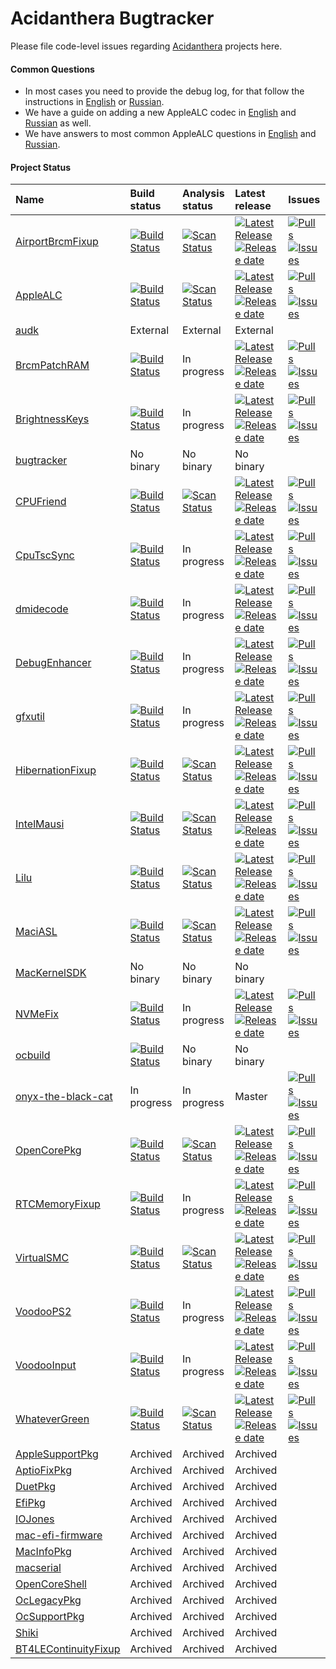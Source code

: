 Acidanthera Bugtracker
======================

Please file code-level issues regarding [Acidanthera](https://github.com/acidanthera) projects here.

#### Common Questions

- In most cases you need to provide the debug log, for that follow the instructions in [English](https://github.com/vit9696/AppleALC/wiki/Installation-and-usage) or [Russian](https://github.com/vit9696/AppleALC/wiki/Установка-и-использование).
- We have a guide on adding a new AppleALC codec in [English](https://github.com/vit9696/AppleALC/wiki/Adding-codec-support) and [Russian](https://github.com/vit9696/AppleALC/wiki/Добавление-нового-кодека) as well.
- We have answers to most common AppleALC questions in [English](https://github.com/vit9696/AppleALC/wiki/Frequently-Asked-Questions) and [Russian](https://github.com/vit9696/AppleALC/wiki/Часто-задаваемые-вопросы).

#### Project Status

| Name | Build status | Analysis status| Latest release | Issues                          |
|:-----|:-------------|:---------------|:---------------|:--------------------------------|
[AirportBrcmFixup](https://github.com/acidanthera/AirportBrcmFixup) | [![Build Status](https://travis-ci.com/acidanthera/AirportBrcmFixup.svg?branch=master)](https://travis-ci.com/acidanthera/AirportBrcmFixup) | [![Scan Status](https://scan.coverity.com/projects/16401/badge.svg?flat=1)](https://scan.coverity.com/projects/16401) | [![Latest Release](https://img.shields.io/github/release/acidanthera/AirportBrcmFixup.svg?style=flat-square&label=)](https://github.com/acidanthera/AirportBrcmFixup/releases)[![Release date](https://img.shields.io/github/release-date/acidanthera/AirportBrcmFixup.svg?style=flat-square&color=informational&label=)](https://github.com/acidanthera/AirportBrcmFixup/releases) | [![Pulls](https://img.shields.io/github/issues-pr-raw/acidanthera/AirportBrcmFixup.svg?style=flat-square&color=informational&label=pulls)](https://github.com/acidanthera/AirportBrcmFixup/pulls) [![Issues](https://img.shields.io/github/issues-raw/acidanthera/bugtracker/project:airport.svg?style=flat-square&color=informational&label=issues)](https://github.com/acidanthera/bugtracker/issues?q=is%3Aopen+is%3Aissue+label%3Aproject%3Aairport)
[AppleALC](https://github.com/acidanthera/AppleALC) | [![Build Status](https://travis-ci.com/acidanthera/AppleALC.svg?branch=master)](https://travis-ci.com/acidanthera/AppleALC) | [![Scan Status](https://scan.coverity.com/projects/16166/badge.svg?flat=1)](https://scan.coverity.com/projects/16166) | [![Latest Release](https://img.shields.io/github/release/acidanthera/AppleALC.svg?style=flat-square&label=)](https://github.com/acidanthera/AppleALC/releases)[![Release date](https://img.shields.io/github/release-date/acidanthera/AppleALC.svg?style=flat-square&color=informational&label=)](https://github.com/acidanthera/AppleALC/releases) | [![Pulls](https://img.shields.io/github/issues-pr-raw/acidanthera/AppleALC.svg?style=flat-square&color=informational&label=pulls)](https://github.com/acidanthera/AppleALC/pulls) [![Issues](https://img.shields.io/github/issues-raw/acidanthera/bugtracker/project:alc.svg?style=flat-square&color=informational&label=issues)](https://github.com/acidanthera/bugtracker/issues?q=is%3Aopen+is%3Aissue+label%3Aproject%3Aalc)
[audk](https://github.com/acidanthera/audk) | External | External | External
[BrcmPatchRAM](https://github.com/acidanthera/BrcmPatchRAM) | [![Build Status](https://travis-ci.com/acidanthera/BrcmPatchRAM.svg?branch=master)](https://travis-ci.com/acidanthera/BrcmPatchRAM) | In progress | [![Latest Release](https://img.shields.io/github/release/acidanthera/BrcmPatchRAM.svg?style=flat-square&label=)](https://github.com/acidanthera/BrcmPatchRAM/releases)[![Release date](https://img.shields.io/github/release-date/acidanthera/BrcmPatchRAM.svg?style=flat-square&color=informational&label=)](https://github.com/acidanthera/BrcmPatchRAM/releases) | [![Pulls](https://img.shields.io/github/issues-pr-raw/acidanthera/BrcmPatchRAM.svg?style=flat-square&color=informational&label=pulls)](https://github.com/acidanthera/BrcmPatchRAM/pulls) [![Issues](https://img.shields.io/github/issues-raw/acidanthera/bugtracker/project:brcm.svg?style=flat-square&color=informational&label=issues)](https://github.com/acidanthera/bugtracker/issues?q=is%3Aopen+is%3Aissue+label%3Aproject%3Abrcm)
[BrightnessKeys](https://github.com/acidanthera/BrightnessKeys) | [![Build Status](https://travis-ci.com/acidanthera/BrightnessKeys.svg?branch=main)](https://travis-ci.com/acidanthera/BrightnessKeys) | In progress | [![Latest Release](https://img.shields.io/github/release/acidanthera/BrightnessKeys.svg?style=flat-square&label=)](https://github.com/acidanthera/BrightnessKeys/releases)[![Release date](https://img.shields.io/github/release-date/acidanthera/BrightnessKeys.svg?style=flat-square&color=informational&label=)](https://github.com/acidanthera/BrightnessKeys/releases) | [![Pulls](https://img.shields.io/github/issues-pr-raw/acidanthera/BrightnessKeys.svg?style=flat-square&color=informational&label=pulls)](https://github.com/acidanthera/BrightnessKeys/pulls) [![Issues](https://img.shields.io/github/issues-raw/acidanthera/bugtracker/project:brkeys.svg?style=flat-square&color=informational&label=issues)](https://github.com/acidanthera/bugtracker/issues?q=is%3Aopen+is%3Aissue+label%3Aproject%3Abrkeys)
[bugtracker](https://github.com/acidanthera/bugtracker) | No binary | No binary | No binary
[CPUFriend](https://github.com/acidanthera/CPUFriend) | [![Build Status](https://travis-ci.com/acidanthera/CPUFriend.svg?branch=master)](https://travis-ci.com/acidanthera/CPUFriend) | [![Scan Status](https://scan.coverity.com/projects/16841/badge.svg?flat=1)](https://scan.coverity.com/projects/16841) | [![Latest Release](https://img.shields.io/github/release/acidanthera/CPUFriend.svg?style=flat-square&label=)](https://github.com/acidanthera/CPUFriend/releases)[![Release date](https://img.shields.io/github/release-date/acidanthera/CPUFriend.svg?style=flat-square&color=informational&label=)](https://github.com/acidanthera/CPUFriend/releases) | [![Pulls](https://img.shields.io/github/issues-pr-raw/acidanthera/CPUFriend.svg?style=flat-square&color=informational&label=pulls)](https://github.com/acidanthera/CPUFriend/pulls) [![Issues](https://img.shields.io/github/issues-raw/acidanthera/bugtracker/project:cpuf.svg?style=flat-square&color=informational&label=issues)](https://github.com/acidanthera/bugtracker/issues?q=is%3Aopen+is%3Aissue+label%3Aproject%3Acpuf)
[CpuTscSync](https://github.com/acidanthera/CpuTscSync) | [![Build Status](https://travis-ci.com/acidanthera/CpuTscSync.svg?branch=master)](https://travis-ci.com/acidanthera/CpuTscSync) | In progress | [![Latest Release](https://img.shields.io/github/release/acidanthera/CpuTscSync.svg?style=flat-square&label=)](https://github.com/acidanthera/CpuTscSync/releases)[![Release date](https://img.shields.io/github/release-date/acidanthera/CpuTscSync.svg?style=flat-square&color=informational&label=)](https://github.com/acidanthera/CpuTscSync/releases) | [![Pulls](https://img.shields.io/github/issues-pr-raw/acidanthera/CpuTscSync.svg?style=flat-square&color=informational&label=pulls)](https://github.com/acidanthera/CpuTscSync/pulls) [![Issues](https://img.shields.io/github/issues-raw/acidanthera/bugtracker/project:tscs.svg?style=flat-square&color=informational&label=issues)](https://github.com/acidanthera/bugtracker/issues?q=is%3Aopen+is%3Aissue+label%3Aproject%3Atscs)
[dmidecode](https://github.com/acidanthera/dmidecode) | [![Build Status](https://travis-ci.com/acidanthera/dmidecode.svg?branch=master)](https://travis-ci.com/acidanthera/dmidecode) | In progress | [![Latest Release](https://img.shields.io/github/release/acidanthera/dmidecode.svg?style=flat-square&label=)](https://github.com/acidanthera/dmidecode/releases)[![Release date](https://img.shields.io/github/release-date/acidanthera/dmidecode.svg?style=flat-square&color=informational&label=)](https://github.com/acidanthera/dmidecode/releases) | [![Pulls](https://img.shields.io/github/issues-pr-raw/acidanthera/dmidecode.svg?style=flat-square&color=informational&label=pulls)](https://github.com/acidanthera/dmidecode/pulls) [![Issues](https://img.shields.io/github/issues-raw/acidanthera/bugtracker/project:dmi.svg?style=flat-square&color=informational&label=issues)](https://github.com/acidanthera/bugtracker/issues?q=is%3Aopen+is%3Aissue+label%3Aproject%3Admi)
[DebugEnhancer](https://github.com/acidanthera/DebugEnhancer) | [![Build Status](https://travis-ci.com/acidanthera/DebugEnhancer.svg?branch=master)](https://travis-ci.com/acidanthera/DebugEnhancer) | In progress | [![Latest Release](https://img.shields.io/github/release/acidanthera/DebugEnhancer.svg?style=flat-square&label=)](https://github.com/acidanthera/DebugEnhancer/releases)[![Release date](https://img.shields.io/github/release-date/acidanthera/DebugEnhancer.svg?style=flat-square&color=informational&label=)](https://github.com/acidanthera/dmidecode/releases) | [![Pulls](https://img.shields.io/github/issues-pr-raw/acidanthera/DebugEnhancer.svg?style=flat-square&color=informational&label=pulls)](https://github.com/acidanthera/DebugEnhancer/pulls) [![Issues](https://img.shields.io/github/issues-raw/acidanthera/bugtracker/project:dbgenhancer.svg?style=flat-square&color=informational&label=issues)](https://github.com/acidanthera/bugtracker/issues?q=is%3Aopen+is%3Aissue+label%3Aproject%3Adbgenhancer)
[gfxutil](https://github.com/acidanthera/gfxutil) | [![Build Status](https://travis-ci.com/acidanthera/gfxutil.svg?branch=master)](https://travis-ci.com/acidanthera/gfxutil) | In progress | [![Latest Release](https://img.shields.io/github/release/acidanthera/gfxutil.svg?style=flat-square&label=)](https://github.com/acidanthera/gfxutil/releases)[![Release date](https://img.shields.io/github/release-date/acidanthera/gfxutil.svg?style=flat-square&color=informational&label=)](https://github.com/acidanthera/gfxutil/releases) | [![Pulls](https://img.shields.io/github/issues-pr-raw/acidanthera/gfxutil.svg?style=flat-square&color=informational&label=pulls)](https://github.com/acidanthera/gfxutil/pulls) [![Issues](https://img.shields.io/github/issues-raw/acidanthera/bugtracker/project:gfxutil.svg?style=flat-square&color=informational&label=issues)](https://github.com/acidanthera/bugtracker/issues?q=is%3Aopen+is%3Aissue+label%3Aproject%3Agfxutil)
[HibernationFixup](https://github.com/acidanthera/HibernationFixup) | [![Build Status](https://travis-ci.com/acidanthera/HibernationFixup.svg?branch=master)](https://travis-ci.com/acidanthera/HibernationFixup) | [![Scan Status](https://scan.coverity.com/projects/16402/badge.svg?flat=1)](https://scan.coverity.com/projects/16402) | [![Latest Release](https://img.shields.io/github/release/acidanthera/HibernationFixup.svg?style=flat-square&label=)](https://github.com/acidanthera/HibernationFixup/releases)[![Release date](https://img.shields.io/github/release-date/acidanthera/HibernationFixup.svg?style=flat-square&color=informational&label=)](https://github.com/acidanthera/HibernationFixup/releases) | [![Pulls](https://img.shields.io/github/issues-pr-raw/acidanthera/HibernationFixup.svg?style=flat-square&color=informational&label=pulls)](https://github.com/acidanthera/HibernationFixup/pulls) [![Issues](https://img.shields.io/github/issues-raw/acidanthera/bugtracker/project:hbfx.svg?style=flat-square&color=informational&label=issues)](https://github.com/acidanthera/bugtracker/issues?q=is%3Aopen+is%3Aissue+label%3Aproject%3Ahbfx)
[IntelMausi](https://github.com/acidanthera/IntelMausi) | [![Build Status](https://travis-ci.com/acidanthera/IntelMausi.svg?branch=master)](https://travis-ci.com/acidanthera/IntelMausi) | [![Scan Status](https://scan.coverity.com/projects/18406/badge.svg?flat=1)](https://scan.coverity.com/projects/18406) | [![Latest Release](https://img.shields.io/github/release/acidanthera/IntelMausi.svg?style=flat-square&label=)](https://github.com/acidanthera/IntelMausi/releases)[![Release date](https://img.shields.io/github/release-date/acidanthera/IntelMausi.svg?style=flat-square&color=informational&label=)](https://github.com/acidanthera/IntelMausi/releases) | [![Pulls](https://img.shields.io/github/issues-pr-raw/acidanthera/IntelMausi.svg?style=flat-square&color=informational&label=pulls)](https://github.com/acidanthera/IntelMausi/pulls) [![Issues](https://img.shields.io/github/issues-raw/acidanthera/bugtracker/project:mausi.svg?style=flat-square&color=informational&label=issues)](https://github.com/acidanthera/bugtracker/issues?q=is%3Aopen+is%3Aissue+label%3Aproject%3Amausi)
[Lilu](https://github.com/acidanthera/Lilu) | [![Build Status](https://travis-ci.com/acidanthera/Lilu.svg?branch=master)](https://travis-ci.com/acidanthera/Lilu) | [![Scan Status](https://scan.coverity.com/projects/16137/badge.svg?flat=1)](https://scan.coverity.com/projects/16137) | [![Latest Release](https://img.shields.io/github/release/acidanthera/Lilu.svg?style=flat-square&label=)](https://github.com/acidanthera/Lilu/releases)[![Release date](https://img.shields.io/github/release-date/acidanthera/Lilu.svg?style=flat-square&color=informational&label=)](https://github.com/acidanthera/Lilu/releases) | [![Pulls](https://img.shields.io/github/issues-pr-raw/acidanthera/Lilu.svg?style=flat-square&color=informational&label=pulls)](https://github.com/acidanthera/Lilu/pulls) [![Issues](https://img.shields.io/github/issues-raw/acidanthera/bugtracker/project:lilu.svg?style=flat-square&color=informational&label=issues)](https://github.com/acidanthera/bugtracker/issues?q=is%3Aopen+is%3Aissue+label%3Aproject%3Alilu)
[MaciASL](https://github.com/acidanthera/MaciASL) | [![Build Status](https://travis-ci.com/acidanthera/MaciASL.svg?branch=master)](https://travis-ci.com/acidanthera/MaciASL) | [![Scan Status](https://scan.coverity.com/projects/16447/badge.svg?flat=1)](https://scan.coverity.com/projects/16447) | [![Latest Release](https://img.shields.io/github/release/acidanthera/MaciASL.svg?style=flat-square&label=)](https://github.com/acidanthera/MaciASL/releases)[![Release date](https://img.shields.io/github/release-date/acidanthera/MaciASL.svg?style=flat-square&color=informational&label=)](https://github.com/acidanthera/MaciASL/releases) | [![Pulls](https://img.shields.io/github/issues-pr-raw/acidanthera/MaciASL.svg?style=flat-square&color=informational&label=pulls)](https://github.com/acidanthera/MaciASL/pulls) [![Issues](https://img.shields.io/github/issues-raw/acidanthera/bugtracker/project:iasl.svg?style=flat-square&color=informational&label=issues)](https://github.com/acidanthera/bugtracker/issues?q=is%3Aopen+is%3Aissue+label%3Aproject%3Aiasl)
[MacKernelSDK](https://github.com/acidanthera/MacKernelSDK) | No binary | No binary | No binary
[NVMeFix](https://github.com/acidanthera/NVMeFix) | [![Build Status](https://travis-ci.com/acidanthera/NVMeFix.svg?branch=master)](https://travis-ci.com/acidanthera/NVMeFix) | In progress | [![Latest Release](https://img.shields.io/github/release/acidanthera/NVMeFix.svg?style=flat-square&label=)](https://github.com/acidanthera/NVMeFix/releases)[![Release date](https://img.shields.io/github/release-date/acidanthera/NVMeFix.svg?style=flat-square&color=informational&label=)](https://github.com/acidanthera/NVMeFix/releases) | [![Pulls](https://img.shields.io/github/issues-pr-raw/acidanthera/NVMeFix.svg?style=flat-square&color=informational&label=pulls)](https://github.com/acidanthera/NVMeFix/pulls) [![Issues](https://img.shields.io/github/issues-raw/acidanthera/bugtracker/project:nvme.svg?style=flat-square&color=informational&label=issues)](https://github.com/acidanthera/bugtracker/issues?q=is%3Aopen+is%3Aissue+label%3Aproject%3Anvme)
[ocbuild](https://github.com/acidanthera/ocbuild) | [![Build Status](https://travis-ci.com/acidanthera/ocbuild.svg?branch=master)](https://travis-ci.com/acidanthera/ocbuild) | No binary | No binary
[onyx-the-black-cat](https://github.com/acidanthera/onyx-the-black-cat) | In progress | In progress | Master | [![Pulls](https://img.shields.io/github/issues-pr-raw/acidanthera/onyx-the-black-cat.svg?style=flat-square&color=informational&label=pulls)](https://github.com/acidanthera/onyx-the-black-cat/pulls) [![Issues](https://img.shields.io/github/issues-raw/acidanthera/bugtracker/project:onyx.svg?style=flat-square&color=informational&label=issues)](https://github.com/acidanthera/bugtracker/issues?q=is%3Aopen+is%3Aissue+label%3Aproject%3Aonyx)
[OpenCorePkg](https://github.com/acidanthera/OpenCorePkg) | [![Build Status](https://travis-ci.com/acidanthera/OpenCorePkg.svg?branch=master)](https://travis-ci.com/acidanthera/OpenCorePkg) | [![Scan Status](https://scan.coverity.com/projects/18169/badge.svg?flat=1)](https://scan.coverity.com/projects/18169) | [![Latest Release](https://img.shields.io/github/release/acidanthera/OpenCorePkg.svg?style=flat-square&label=)](https://github.com/acidanthera/OpenCorePkg/releases)[![Release date](https://img.shields.io/github/release-date/acidanthera/OpenCorePkg.svg?style=flat-square&color=informational&label=)](https://github.com/acidanthera/OpenCorePkg/releases) | [![Pulls](https://img.shields.io/github/issues-pr-raw/acidanthera/OpenCorePkg.svg?style=flat-square&color=informational&label=pulls)](https://github.com/acidanthera/OpenCorePkg/pulls) [![Issues](https://img.shields.io/github/issues-raw/acidanthera/bugtracker/project:oc.svg?style=flat-square&color=informational&label=issues)](https://github.com/acidanthera/bugtracker/issues?q=is%3Aopen+is%3Aissue+label%3Aproject%3Aoc)
[RTCMemoryFixup](https://github.com/acidanthera/RTCMemoryFixup) | [![Build Status](https://travis-ci.com/acidanthera/RTCMemoryFixup.svg?branch=master)](https://travis-ci.com/acidanthera/RTCMemoryFixup) | In progress | [![Latest Release](https://img.shields.io/github/release/acidanthera/RTCMemoryFixup.svg?style=flat-square&label=)](https://github.com/acidanthera/RTCMemoryFixup/releases)[![Release date](https://img.shields.io/github/release-date/acidanthera/RTCMemoryFixup.svg?style=flat-square&color=informational&label=)](https://github.com/acidanthera/RTCMemoryFixup/releases) | [![Pulls](https://img.shields.io/github/issues-pr-raw/acidanthera/RTCMemoryFixup.svg?style=flat-square&color=informational&label=pulls)](https://github.com/acidanthera/RTCMemoryFixup/pulls) [![Issues](https://img.shields.io/github/issues-raw/acidanthera/bugtracker/project:rtc.svg?style=flat-square&color=informational&label=issues)](https://github.com/acidanthera/bugtracker/issues?q=is%3Aopen+is%3Aissue+label%3Aproject%3Artc)
[VirtualSMC](https://github.com/acidanthera/VirtualSMC) | [![Build Status](https://travis-ci.com/acidanthera/VirtualSMC.svg?branch=master)](https://travis-ci.com/acidanthera/VirtualSMC) | [![Scan Status](https://scan.coverity.com/projects/16571/badge.svg?flat=1)](https://scan.coverity.com/projects/16571) | [![Latest Release](https://img.shields.io/github/release/acidanthera/VirtualSMC.svg?style=flat-square&label=)](https://github.com/acidanthera/VirtualSMC/releases)[![Release date](https://img.shields.io/github/release-date/acidanthera/VirtualSMC.svg?style=flat-square&color=informational&label=)](https://github.com/acidanthera/VirtualSMC/releases) | [![Pulls](https://img.shields.io/github/issues-pr-raw/acidanthera/VirtualSMC.svg?style=flat-square&color=informational&label=pulls)](https://github.com/acidanthera/VirtualSMC/pulls) [![Issues](https://img.shields.io/github/issues-raw/acidanthera/bugtracker/project:vsmc.svg?style=flat-square&color=informational&label=issues)](https://github.com/acidanthera/bugtracker/issues?q=is%3Aopen+is%3Aissue+label%3Aproject%3Avsmc)
[VoodooPS2](https://github.com/acidanthera/VoodooPS2) | [![Build Status](https://travis-ci.com/acidanthera/VoodooPS2.svg?branch=master)](https://travis-ci.com/acidanthera/VoodooPS2) | In progress | [![Latest Release](https://img.shields.io/github/release/acidanthera/VoodooPS2.svg?style=flat-square&label=)](https://github.com/acidanthera/VoodooPS2/releases)[![Release date](https://img.shields.io/github/release-date/acidanthera/VoodooPS2.svg?style=flat-square&color=informational&label=)](https://github.com/acidanthera/VoodooPS2/releases) | [![Pulls](https://img.shields.io/github/issues-pr-raw/acidanthera/VoodooPS2.svg?style=flat-square&color=informational&label=pulls)](https://github.com/acidanthera/VoodooPS2/pulls) [![Issues](https://img.shields.io/github/issues-raw/acidanthera/bugtracker/project:ps2.svg?style=flat-square&color=informational&label=issues)](https://github.com/acidanthera/bugtracker/issues?q=is%3Aopen+is%3Aissue+label%3Aproject%3Aps2)
[VoodooInput](https://github.com/acidanthera/VoodooInput) | [![Build Status](https://travis-ci.com/acidanthera/VoodooInput.svg?branch=master)](https://travis-ci.com/acidanthera/VoodooInput) | In progress | [![Latest Release](https://img.shields.io/github/release/acidanthera/VoodooInput.svg?style=flat-square&label=)](https://github.com/acidanthera/VoodooInput/releases)[![Release date](https://img.shields.io/github/release-date/acidanthera/VoodooInput.svg?style=flat-square&color=informational&label=)](https://github.com/acidanthera/VoodooInput/releases) | [![Pulls](https://img.shields.io/github/issues-pr-raw/acidanthera/VoodooInput.svg?style=flat-square&color=informational&label=pulls)](https://github.com/acidanthera/VoodooInput/pulls) [![Issues](https://img.shields.io/github/issues-raw/acidanthera/bugtracker/project:input.svg?style=flat-square&color=informational&label=issues)](https://github.com/acidanthera/bugtracker/issues?q=is%3Aopen+is%3Aissue+label%3Aproject%3Ainput)
[WhateverGreen](https://github.com/acidanthera/WhateverGreen) | [![Build Status](https://travis-ci.com/acidanthera/WhateverGreen.svg?branch=master)](https://travis-ci.com/acidanthera/WhateverGreen) | [![Scan Status](https://scan.coverity.com/projects/16177/badge.svg?flat=1)](https://scan.coverity.com/projects/16177) | [![Latest Release](https://img.shields.io/github/release/acidanthera/WhateverGreen.svg?style=flat-square&label=)](https://github.com/acidanthera/WhateverGreen/releases)[![Release date](https://img.shields.io/github/release-date/acidanthera/WhateverGreen.svg?style=flat-square&color=informational&label=)](https://github.com/acidanthera/WhateverGreen/releases) | [![Pulls](https://img.shields.io/github/issues-pr-raw/acidanthera/WhateverGreen.svg?style=flat-square&color=informational&label=pulls)](https://github.com/acidanthera/WhateverGreen/pulls) [![Issues](https://img.shields.io/github/issues-raw/acidanthera/bugtracker/project:green.svg?style=flat-square&color=informational&label=issues)](https://github.com/acidanthera/bugtracker/issues?q=is%3Aopen+is%3Aissue+label%3Aproject%3Agreen)
[AppleSupportPkg](https://github.com/acidanthera/AppleSupportPkg) | Archived | Archived | Archived
[AptioFixPkg](https://github.com/acidanthera/AptioFixPkg) | Archived | Archived | Archived
[DuetPkg](https://github.com/acidanthera/DuetPkg) | Archived | Archived | Archived
[EfiPkg](https://github.com/acidanthera/EfiPkg) | Archived | Archived | Archived
[IOJones](https://github.com/acidanthera/IOJones) | Archived | Archived | Archived
[mac-efi-firmware](https://github.com/acidanthera/mac-efi-firmware) | Archived | Archived | Archived
[MacInfoPkg](https://github.com/acidanthera/MacInfoPkg) | Archived | Archived | Archived
[macserial](https://github.com/acidanthera/macserial) | Archived | Archived | Archived
[OpenCoreShell](https://github.com/acidanthera/OpenCoreShell) | Archived | Archived | Archived
[OcLegacyPkg](https://github.com/acidanthera/OcLegacyPkg) | Archived | Archived | Archived
[OcSupportPkg](https://github.com/acidanthera/OcSupportPkg) | Archived | Archived | Archived
[Shiki](https://github.com/acidanthera/Shiki) | Archived | Archived | Archived
[BT4LEContinuityFixup](https://github.com/acidanthera/BT4LEContinuityFixup) | Archived | Archived | Archived
